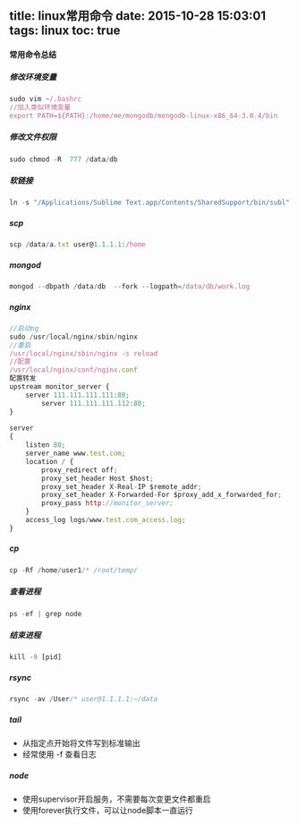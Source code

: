 title: linux常用命令
date: 2015-10-28 15:03:01
tags: linux
toc: true
---
#### 常用命令总结
##### 修改环境变量
```javascript
sudo vim ~/.bashrc 
//加入类似环境变量
export PATH=${PATH}:/home/me/mongodb/mongodb-linux-x86_64-3.0.4/bin
```
<!--more-->

##### 修改文件权限
```javascript
sudo chmod -R  777 /data/db
```
##### 软链接
```javascript
ln -s "/Applications/Sublime Text.app/Contents/SharedSupport/bin/subl" /usr/local/bin/subl
```
##### scp
```javascript
scp /data/a.txt user@1.1.1.1:/home
```
##### mongod
```javascript
mongod --dbpath /data/db  --fork --logpath=/data/db/work.log
```
##### nginx
```javascript
//启动ng
sudo /usr/local/nginx/sbin/nginx
//重启
/usr/local/nginx/sbin/nginx -s reload
//配置
/usr/local/nginx/conf/nginx.conf
配置转发
upstream monitor_server {
    server 111.111.111.111:80;
        server 111.111.111.112:80;
}
 
server
{
    listen 80;
    server_name www.test.com;
    location / {
        proxy_redirect off;
        proxy_set_header Host $host;
        proxy_set_header X-Real-IP $remote_addr;
        proxy_set_header X-Forwarded-For $proxy_add_x_forwarded_for;
        proxy_pass http://monitor_server;
    }
    access_log logs/www.test.com_access.log;
}
```
##### cp
```javascript
cp -Rf /home/user1/* /root/temp/
```
##### 查看进程
```javascript
ps -ef | grep node
```
##### 结束进程
```javascript
kill -9 [pid]
```
##### rsync
```javascript
rsync -av /User/* user@1.1.1.1:~/data
```
##### tail
* 从指定点开始将文件写到标准输出
* 经常使用 -f 查看日志
##### node
* 使用supervisor开启服务，不需要每次变更文件都重启
* 使用forever执行文件，可以让node脚本一直运行